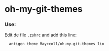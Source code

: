 oh-my-git-themes
================


### Use:

Edit de file ```.zshrc``` and add this line:

```bash
  antigen theme Mayccoll/oh-my-git-themes lio
```
